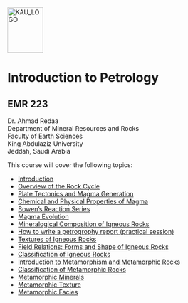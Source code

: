 <img src="images/KAU_logo.png" alt="KAU_LOGO" width="80" height="102">


# Introduction to Petrology
## EMR 223


Dr. Ahmad Redaa  
Department of Mineral Resources and Rocks  
Faculty of Earth Sciences  
King Abdulaziz University  
Jeddah, Saudi Arabia 


This course will cover the following topics:  

- [Introduction](slides/lecture_1.html)
- [Overview of the Rock Cycle](slides/lecture_2.html)
- [Plate Tectonics and Magma Generation](slides/lecture_3.html)
- [Chemical and Physical Properties of Magma](slides/lecture_4.html)
- [Bowen’s Reaction Series](slides/lecture_5.html)
- [Magma Evolution](slides/lecture_6.html)
- [Mineralogical Composition of Igneous Rocks](slides/lecture_7.html)
- [How to write a petrogrophy report (practical session)](slides/practical_1.html)
- [Textures of Igneous Rocks](slides/lecture_8.html)
- [Field Relations: Forms and Shape of Igneous Rocks](slides/lecture_9.html)
- [Classification of Igneous Rocks](slides/lecture_10.html)
- [Introduction to Metamorphism and Metamorphic Rocks](slides/lecture_11.html)
- [Classification of Metamorphic Rocks](slides/lecture_12.html)
- [Metamorphic Minerals](slides/lecture_13.html)
- [Metamorphic Texture](slides/lecture_14.html)
- [Metamorphic Facies](slides/lecture_15.html)
